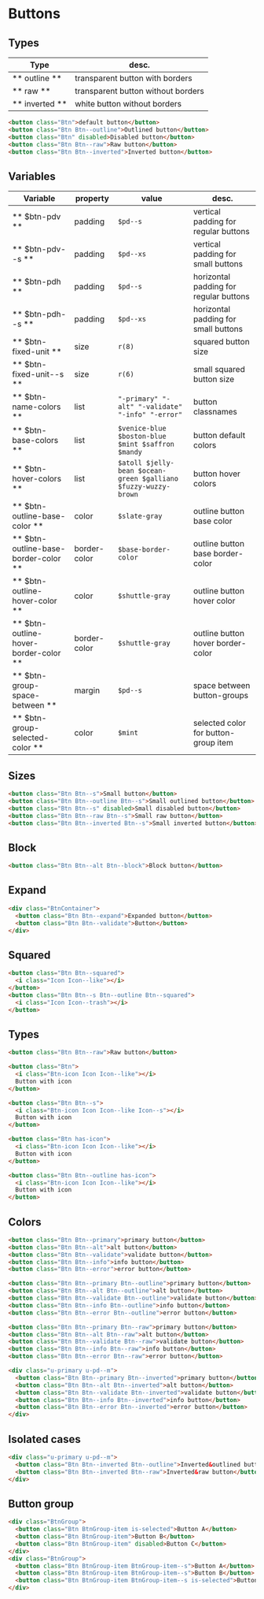 # Buttons

## Types

| Type           | desc.                              |
|----------------|------------------------------------|
| ** outline **  | transparent button with borders    |
| ** raw **      | transparent button without borders |
| ** inverted ** | white button without borders       |

```html
<button class="Btn">default button</button>
<button class="Btn Btn--outline">Outlined button</button>
<button class="Btn" disabled>Disabled button</button>
<button class="Btn Btn--raw">Raw button</button>
<button class="Btn Btn--inverted">Inverted button</button>
```



## Variables

| Variable                              | property     | value                                                          | desc.                                  |
|---------------------------------------|--------------|----------------------------------------------------------------|----------------------------------------|
| ** $btn-pdv **                        | padding      | `$pd--s`                                                       | vertical padding for regular buttons   |
| ** $btn-pdv--s **                     | padding      | `$pd--xs`                                                      | vertical padding for small buttons     |
| ** $btn-pdh **                        | padding      | `$pd--s`                                                       | horizontal padding for regular buttons |
| ** $btn-pdh--s **                     | padding      | `$pd--xs`                                                      | horizontal padding for small buttons   |
| ** $btn-fixed-unit **                 | size         | `r(8)`                                                         | squared button size                    |
| ** $btn-fixed-unit--s **              | size         | `r(6)`                                                         | small squared button size              |
| ** $btn-name-colors **                | list         | `"-primary" "-alt" "-validate" "-info" "-error"`               | button classnames                      |
| ** $btn-base-colors **                | list         | `$venice-blue $boston-blue $mint $saffron $mandy`              | button default colors                  |
| ** $btn-hover-colors **               | list         | `$atoll $jelly-bean $ocean-green $galliano $fuzzy-wuzzy-brown` | button hover colors                    |
| ** $btn-outline-base-color **         | color        | `$slate-gray`                                                  | outline button base color              |
| ** $btn-outline-base-border-color **  | border-color | `$base-border-color`                                           | outline button base border-color       |
| ** $btn-outline-hover-color **        | color        | `$shuttle-gray`                                                | outline button hover color             |
| ** $btn-outline-hover-border-color ** | border-color | `$shuttle-gray`                                                | outline button hover border-color      |
| ** $btn-group-space-between **        | margin       | `$pd--s`                                                       | space between button-groups            |
| ** $btn-group-selected-color **       | color        | `$mint`                                                        | selected color for button-group item   |



## Sizes

```html
<button class="Btn Btn--s">Small button</button>
<button class="Btn Btn--outline Btn--s">Small outlined button</button>
<button class="Btn Btn--s" disabled>Small disabled button</button>
<button class="Btn Btn--raw Btn--s">Small raw button</button>
<button class="Btn Btn--inverted Btn--s">Small inverted button</button>
```



## Block
```html
<button class="Btn Btn--alt Btn--block">Block button</button>
```



## Expand
```html
<div class="BtnContainer">
  <button class="Btn Btn--expand">Expanded button</button>
  <button class="Btn Btn--validate">Button</button>
</div>
```



## Squared
```html
<button class="Btn Btn--squared">
  <i class="Icon Icon--like"></i>
</button>
<button class="Btn Btn--s Btn--outline Btn--squared">
  <i class="Icon Icon--trash"></i>
</button>
```



## Types

```html
<button class="Btn Btn--raw">Raw button</button>
```

```html
<button class="Btn">
  <i class="Btn-icon Icon Icon--like"></i>
  Button with icon
</button>

<button class="Btn Btn--s">
  <i class="Btn-icon Icon Icon--like Icon--s"></i>
  Button with icon
</button>

<button class="Btn has-icon">
  <i class="Btn-icon Icon Icon--like"></i>
  Button with icon
</button>

<button class="Btn Btn--outline has-icon">
  <i class="Btn-icon Icon Icon--like"></i>
  Button with icon
</button>
```



## Colors

```html
<button class="Btn Btn--primary">primary button</button>
<button class="Btn Btn--alt">alt button</button>
<button class="Btn Btn--validate">validate button</button>
<button class="Btn Btn--info">info button</button>
<button class="Btn Btn--error">error button</button>
```
```html
<button class="Btn Btn--primary Btn--outline">primary button</button>
<button class="Btn Btn--alt Btn--outline">alt button</button>
<button class="Btn Btn--validate Btn--outline">validate button</button>
<button class="Btn Btn--info Btn--outline">info button</button>
<button class="Btn Btn--error Btn--outline">error button</button>
```
```html
<button class="Btn Btn--primary Btn--raw">primary button</button>
<button class="Btn Btn--alt Btn--raw">alt button</button>
<button class="Btn Btn--validate Btn--raw">validate button</button>
<button class="Btn Btn--info Btn--raw">info button</button>
<button class="Btn Btn--error Btn--raw">error button</button>
```
```html
<div class="u-primary u-pd--m">
  <button class="Btn Btn--primary Btn--inverted">primary button</button>
  <button class="Btn Btn--alt Btn--inverted">alt button</button>
  <button class="Btn Btn--validate Btn--inverted">validate button</button>
  <button class="Btn Btn--info Btn--inverted">info button</button>
  <button class="Btn Btn--error Btn--inverted">error button</button>
</div>
```



## Isolated cases
```html
<div class="u-primary u-pd--m">
  <button class="Btn Btn--inverted Btn--outline">Inverted&outlined button</button>
  <button class="Btn Btn--inverted Btn--raw">Inverted&raw button</button>
</div>
```



## Button group

```html
<div class="BtnGroup">
  <button class="Btn BtnGroup-item is-selected">Button A</button>
  <button class="Btn BtnGroup-item">Button B</button>
  <button class="Btn BtnGroup-item" disabled>Button C</button>
</div>
<div class="BtnGroup">
  <button class="Btn BtnGroup-item BtnGroup-item--s">Button A</button>
  <button class="Btn BtnGroup-item BtnGroup-item--s">Button B</button>
  <button class="Btn BtnGroup-item BtnGroup-item--s is-selected">Button C</button>
</div>
```
